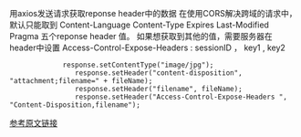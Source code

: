 用axios发送请求获取reponse header中的数据
在使用CORS解决跨域的请求中，默认只能取到
Content-Language
Content-Type
Expires
Last-Modified
Pragma
五个reponse header 值。
如果想获取到其他的值，需要服务器在header中设置
Access-Control-Expose-Headers : sessionID ， key1 , key2

```$java
             response.setContentType("image/jpg");
                response.setHeader("content-disposition", "attachment;filename=" + fileName);
                response.setHeader("filename", fileName);
                response.setHeader("Access-Control-Expose-Headers ", "Content-Disposition,filename");

```
[参考原文链接](https://blog.csdn.net/weixin_39205240/article/details/82531305)

